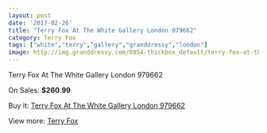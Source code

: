 ```yaml
---
layout: post
date: '2017-02-26'
title: "Terry Fox At The White Gallery London 979662"
category: Terry Fox
tags: ["white","terry","gallery","granddressy","london"]
image: http://img.granddressy.com/6954-thickbox_default/terry-fox-at-the-white-gallery-london-979662.jpg
---
```

Terry Fox At The White Gallery London 979662

On Sales: **$260.99**
<a href="https://www.granddressy.com/en/terry-fox/6211-terry-fox-at-the-white-gallery-london-979662.html"><amp-img layout="responsive" width="600" height="600" src="//img.granddressy.com/6954-thickbox_default/terry-fox-at-the-white-gallery-london-979662.jpg" alt="Terry Fox At The White Gallery London 979662 0" /></a>

Buy it: [Terry Fox At The White Gallery London 979662](https://www.granddressy.com/en/terry-fox/6211-terry-fox-at-the-white-gallery-london-979662.html "Terry Fox At The White Gallery London 979662")

View more: [Terry Fox](https://www.granddressy.com/en/115-terry-fox "Terry Fox")